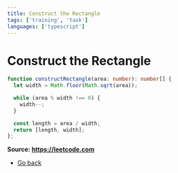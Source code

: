 ```yaml
---
title: Construct the Rectangle
tags: ['training', 'task']
languages: ['typescript']
---
```

# Construct the Rectangle

```typescript
function constructRectangle(area: number): number[] {
  let width = Math.floor(Math.sqrt(area));

  while (area % width !== 0) {
    width--;
  }

  const length = area / width;
  return [length, width];
};
```

**Source: https://leetcode.com**
* [Go back](../readme.md)